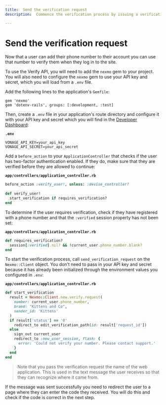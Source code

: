 ```yaml
---
title:  Send the verification request
description:  Commence the verification process by issuing a verification request

---
```


Send the verification request
=============================

Now that a user can add their phone number to their account you can use that number to verify them when they log in to the site.

To use the Verify API, you will need to add the `nexmo` gem to your project. You will also need to configure the `nexmo` gem to use your API key and secret, which you will load from a `.env` file.

Add the following lines to the application's `Gemfile`:

    gem 'nexmo'
    gem 'dotenv-rails', groups: [:development, :test]

Then, create a `.env` file in your application's route directory and configure it with your API key and secret which you will find in the [Developer Dashboard](https://dashboard.nexmo.com):

**`.env`** 

    VONAGE_API_KEY=your_api_key
    VONAGE_API_SECRET=your_api_secret

Add a `before_action` to your `ApplicationController` that checks if the user has two-factor authentication enabled. If they do, make sure that they are verified before they are allowed to continue:

**`app/controllers/application_controller.rb`** 

```ruby
before_action :verify_user!, unless: :devise_controller?
 
def verify_user!
  start_verification if requires_verification?
end
```

To determine if the user requires verification, check if they have registered with a phone number and that the `:verified` session property has not been set:

**`app/controllers/application_controller.rb`** 

```ruby
def requires_verification?
  session[:verified].nil? && !current_user.phone_number.blank?
end
```

To start the verification process, call `send_verification_request` on the `Nexmo::Client` object. You don’t need to pass in your API key and secret because it has already been initialized through the environment values you configured in `.env`:

**`app/controllers/application_controller.rb`** 

```ruby
def start_verification
  result = Nexmo::Client.new.verify.request(
    number: current_user.phone_number,
    brand: "Kittens and Co",
    sender_id: 'Kittens'
  )
  if result['status'] == '0'
    redirect_to edit_verification_path(id: result['request_id'])
  else
    sign_out current_user
    redirect_to :new_user_session, flash: {
      error: 'Could not verify your number. Please contact support.'
    }
  end
end
```

> Note that you  pass the verification request the name of the web application. This is used in the text message the user receives so that they can recognize where it came from.

If the message was sent successfully you need to redirect the user to a page where they can enter the code they received. You will do this and check if the code is correct in the next step.

